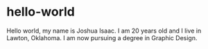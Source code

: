 # hello-world
Hello world, my name is Joshua Isaac.
I am 20 years old and I live in Lawton, Oklahoma.
I am now pursuing a degree in Graphic Design.
